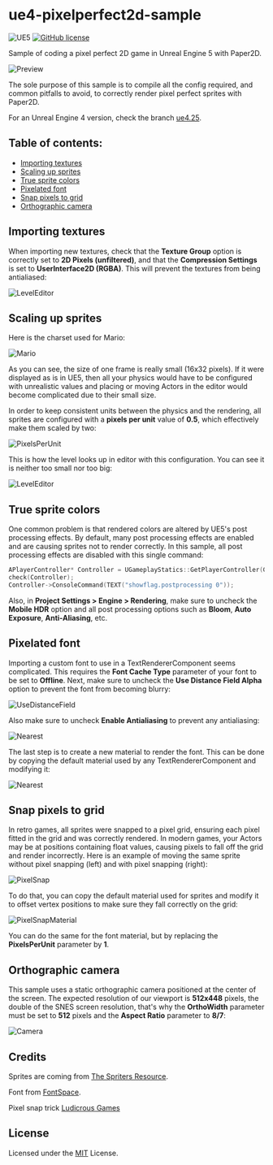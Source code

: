 # ue4-pixelperfect2d-sample

![UE5](https://img.shields.io/badge/UE5-5.2+-blue)
[![GitHub license](https://img.shields.io/badge/license-MIT-blue.svg)](https://raw.githubusercontent.com/Nauja/ue4-pixelperfect2d-sample/master/LICENSE)

Sample of coding a pixel perfect 2D game in Unreal Engine 5 with Paper2D.

![Preview](https://github.com/Nauja/ue4-pixelperfect2d-sample/raw/media4.25/preview.gif)

The sole purpose of this sample is to compile all the config required, and common
pitfalls to avoid, to correctly render pixel perfect sprites with Paper2D.

For an Unreal Engine 4 version, check the branch [ue4.25](https://github.com/Nauja/ue4-pixelperfect2d-sample/tree/ue4.25).

## Table of contents:

- [Importing textures](#importing-textures)
- [Scaling up sprites](#scaling-up-sprites)
- [True sprite colors](#true-sprite-colors)
- [Pixelated font](#pixelated-font)
- [Snap pixels to grid](#snap-pixels-to-grid)
- [Orthographic camera](#orthographic-camera)

## Importing textures

When importing new textures, check that the **Texture Group** option is correctly set to
**2D Pixels (unfiltered)**, and that the **Compression Settings** is set to **UserInterface2D (RGBA)**. This will prevent the textures from being antialiased:

![LevelEditor](https://github.com/Nauja/ue4-pixelperfect2d-sample/raw/media5.2/editor-texturegroup.png)

## Scaling up sprites

Here is the charset used for Mario:

![Mario](https://github.com/Nauja/ue4-pixelperfect2d-sample/raw/master/Content/Textures/T_Mario.png)

As you can see, the size of one frame is really small (16x32 pixels). If it were displayed as is
in UE5, then all your physics would have to be configured with unrealistic values and placing or moving
Actors in the editor would become complicated due to their small size.

In order to keep consistent units between the physics and the rendering, all sprites are configured with a **pixels per unit** value of **0.5**, which effectively make them scaled by two:

![PixelsPerUnit](https://github.com/Nauja/ue4-pixelperfect2d-sample/raw/media5.2/editor-pixelsperunit.png)

This is how the level looks up in editor with this configuration. You can see it is neither too small nor too big:

![LevelEditor](https://github.com/Nauja/ue4-pixelperfect2d-sample/raw/media5.2/editor-preview.png)

## True sprite colors

One common problem is that rendered colors are altered by UE5's post processing effects.
By default, many post processing effects are enabled and are causing sprites
not to render correctly. In this sample, all post processing effects are disabled
with this single command:

```cpp
APlayerController* Controller = UGameplayStatics::GetPlayerController(GetWorld(), 0);
check(Controller);
Controller->ConsoleCommand(TEXT("showflag.postprocessing 0"));
```

Also, in **Project Settings > Engine > Rendering**, make sure to uncheck the **Mobile HDR** option and all post processing options such as **Bloom**, **Auto Exposure**, **Anti-Aliasing**, etc.

## Pixelated font

Importing a custom font to use in a TextRendererComponent seems complicated. This requires
the **Font Cache Type** parameter of your font to be set to **Offline**. Next, make
sure to uncheck the **Use Distance Field Alpha** option to prevent the font from becoming blurry:

![UseDistanceField](https://github.com/Nauja/ue4-pixelperfect2d-sample/raw/media5.2/editor-usedistancefield.png)

Also make sure to uncheck **Enable Antialiasing** to prevent any antialiasing:

![Nearest](https://github.com/Nauja/ue4-pixelperfect2d-sample/raw/media5.2/editor-nearest.png)

The last step is to create a new material to render the font. This can be done by copying the default material
used by any TextRendererComponent and modifying it:

![Nearest](https://github.com/Nauja/ue4-pixelperfect2d-sample/raw/media5.2/editor-fontmaterial.png)

## Snap pixels to grid

In retro games, all sprites were snapped to a pixel grid, ensuring each pixel fitted in the grid and was correctly rendered.
In modern games, your Actors may be at positions containing float values, causing pixels to fall off the grid and render
incorrectly. Here is an example of moving the same sprite without pixel snapping (left) and with pixel snapping (right):

![PixelSnap](https://github.com/Nauja/ue4-pixelperfect2d-sample/raw/media4.25/editor-pixelsnap.gif)

To do that, you can copy the default material used for sprites and modify it to offset vertex positions to make
sure they fall correctly on the grid:

![PixelSnapMaterial](https://github.com/Nauja/ue4-pixelperfect2d-sample/raw/media5.2/editor-pixelsnapmaterial.png)

You can do the same for the font material, but by replacing the **PixelsPerUnit** parameter by **1**.

## Orthographic camera

This sample uses a static orthographic camera positioned at the center of the screen. The expected resolution of our viewport is
**512x448** pixels, the double of the SNES screen resolution, that's why the **OrthoWidth** parameter must be set to **512** pixels and
the **Aspect Ratio** parameter to **8/7**:

![Camera](https://github.com/Nauja/ue4-pixelperfect2d-sample/raw/media5.2/editor-camera.png)

## Credits

Sprites are coming from [The Spriters Resource](https://www.spriters-resource.com/).

Font from [FontSpace](https://www.fontspace.com/atlantis-international-font-f31357).

Pixel snap trick [Ludicrous Games](https://weareludicrous.com/blog/2018/3-tricks-to-improve-pixel-art-rendering-in-ue4/)

## License

Licensed under the [MIT](LICENSE) License.
